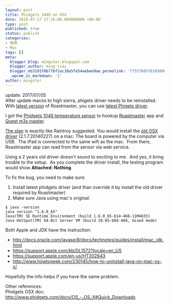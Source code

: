 ```yaml
---
layout: post
title: Phidgets 1048 on OSX
date: 2016-07-27 17:16:00.000000000 +08:00
type: post
published: true
status: publish
categories:
- 咖啡
- Mac
tags: []
meta:
  blogger_blog: mingster.blogspot.com
  blogger_author: ming tsai
  blogger_eb3191f8b77bf2ac10a5fe54aebee9ae_permalink: '7755760576105060215'
  _wpcom_is_markdown: '1'
author: mingster
---
```

<p>update: 2017/07/05<br />
After update macos to high sierra, phigets driver needs to be reinstalled.<br />
With <a href="https://rainfroginc.com/documentation/setting-up-phidgets" target="_blank" rel="noopener">latest version</a> of Roastmaster, you can use <a href="https://www.phidgets.com/docs21/OS_-_OS_X#Quick_Downloads" target="_blank" rel="noopener">latest Phigets driver</a>.</p>
<p>I got the <a href="http://www.phidgets.com/products.php?product_id=1048" target="_blank" rel="noopener">Phidgets 1048 temperature sensor</a> to hookup <a href="https://itunes.apple.com/tw/app/roastmaster/id375526217?mt=8" target="_blank" rel="noopener">Roastmaster</a> app and <a href="http://www.coffeeshrub.com/shrub/content/quest" target="_blank" rel="noopener">Quest m3s roaster</a>.</p>
<p><a href="https://rainfroginc.com/documentation/setting-up-phidgets" target="_blank" rel="noopener">The plan</a> is exactly like Raintroy suggested. You would install the <a href="https://www.phidgets.com/downloads/phidget21/libraries/macos/Phidget/" target="_blank" rel="noopener">old OSX driver</a> (2.1.7.20140227) on a mac. The board is powered by the computer via USB.  The iPad is connected to the same wifi as the mac.  From there, Roastmaster app can read from the sensor via web service.</p>
<p>Using a 2 years old driver doesn't sound to exciting to me.  And yes, it bring trouble to the setup.  As you complete the driver install, the testing program would show <b>Attached: Nothing</b>.</p>
<p>To fix the bug, you need to make sure:</p>
<ol>
<li>Install latest phidgets driver (and than override it by install the old driver required by Roastmaster)</li>
<li>Make sure Java using mac's original:</li>
</ol>
<pre><code>$ java -version
java version "1.6.0_65"
Java(TM) SE Runtime Environment (build 1.6.0_65-b14-468-11M4833)
Java HotSpot(TM) 64-Bit Server VM (build 20.65-b04-468, mixed mode)</code></pre>
<p>Both Apple and JDK have the instruction:</p>
<ul>
<li><a href="http://docs.oracle.com/javase/8/docs/technotes/guides/install/mac_jdk.html">http://docs.oracle.com/javase/8/docs/technotes/guides/install/mac_jdk.html</a></li>
<li><a href="https://support.apple.com/kb/DL1572?locale=en_US">https://support.apple.com/kb/DL1572?locale=en_US</a></li>
<li><a href="https://support.apple.com/en-us/HT202643">https://support.apple.com/en-us/HT202643</a></li>
<li><a href="http://www.howtogeek.com/230145/how-to-uninstall-java-on-mac-os-x/">http://www.howtogeek.com/230145/how-to-uninstall-java-on-mac-os-x/</a></li>
</ul>
<p>Hopefully the info helps if you have the same problem.</p>
<p>Other references:<br />
Phidgets OSX doc:<br />
<a href="http://www.phidgets.com/docs/OS_-_OS_X#Quick_Downloads">http://www.phidgets.com/docs/OS_-_OS_X#Quick_Downloads</a></p>
